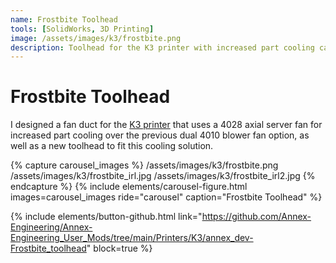```yaml
---
name: Frostbite Toolhead
tools: [SolidWorks, 3D Printing]
image: /assets/images/k3/frostbite.png
description: Toolhead for the K3 printer with increased part cooling capacity.
---
```


# Frostbite Toolhead

I designed a fan duct for the [K3 printer](/projects/02-k3) that uses a 4028
axial server fan for increased part cooling over the previous dual 4010 blower
fan option, as well as a new toolhead to fit this cooling solution.

{% capture carousel_images %}
/assets/images/k3/frostbite.png
/assets/images/k3/frostbite_irl.jpg
/assets/images/k3/frostbite_irl2.jpg
{% endcapture %}
{% include elements/carousel-figure.html images=carousel_images ride="carousel" caption="Frostbite Toolhead" %}

{% include elements/button-github.html link="https://github.com/Annex-Engineering/Annex-Engineering_User_Mods/tree/main/Printers/K3/annex_dev-Frostbite_toolhead" block=true %}
